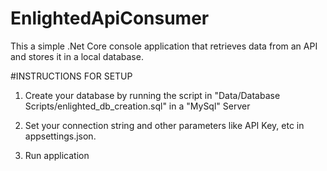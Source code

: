 # EnlightedApiConsumer 

This a simple .Net Core console application that retrieves data from an API and stores it in a local database.

#INSTRUCTIONS FOR SETUP

1. Create your database by running the script in "Data/Database Scripts/enlighted_db_creation.sql" in a "MySql" Server

2. Set your connection string and other parameters like API Key, etc in appsettings.json.

3. Run application

